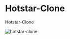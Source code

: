 # Hotstar-Clone
Hotstar-Clone

![hotstar-clone](https://github.com/Darshan1233/Hotstar-Clone/assets/107185415/ee848280-f117-4d91-bba5-61829134ba54)

